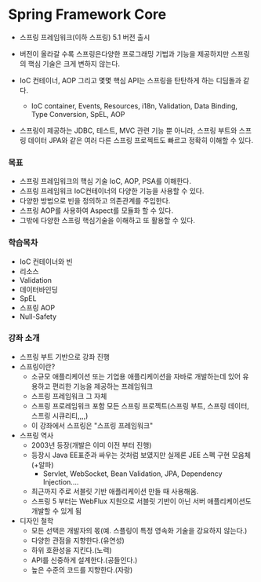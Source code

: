 # Spring Framework Core

- 스프링 프레임워크(이하 스프링) 5.1 버전 출시

- 버전이 올라갈 수록 스프링은다양한 프로그래밍 기법과 기능을 제공하지만 스프링의 핵심 기술은 크게 변하지 않는다.
- IoC 컨테이너, AOP 그리고 몇몇 핵심 API는 스프링을 탄탄하게 하는 디딤돌과 같다.
  - IoC container, Events, Resources, i18n, Validation, Data Binding, Type Conversion, SpEL, AOP
- 스프링이 제공하는 JDBC, 테스트, MVC 관련 기능 뿐 아니라, 스프링 부트와 스프링 데이터 JPA와 같은 여러 다른 스프링 프로젝트도 빠르고 정확히 이해할 수 있다.



### 목표

- 스프링 프레임워크의 핵심 기술 IoC, AOP, PSA를 이해한다.
- 스프링 프레임워크 IoC컨테이너의 다양한 기능을 사용할 수 있다.
- 다양한 방법으로 빈을 정의하고 의존관계를 주입한다.
- 스프링 AOP를 사용하여 Aspect를 모듈화 할 수 있다.
- 그밖에 다양한 스프링 핵심기술을 이해하고 또 활용할 수 있다.



### 학습목차

- IoC 컨테이너와 빈
- 리소스
- Validation
- 데이터바인딩
- SpEL
- 스프링 AOP
- Null-Safety





### 강좌 소개

- 스프링 부트 기반으로 강좌 진행
- 스프링이란?
  - 소규모 애플리케이션 또는 기업용 애플리케이션을 자바로 개발하는데 있어 유용하고 편리한 기능을 제공하는 프레임워크
  - 스프링 프레임워크 그 자체
  - 스프링 프로레임워크 포함 모든 스프링 프로젝트(스프링 부트, 스프링 데이터, 스프링 시큐리티,,,,)
  - 이 강좌에서 스프링은 "스프링 프레임워크"
- 스프링 역사
  - 2003년 등장(개발은 이미 이전 부터 진행)
  - 등장시 Java EE표준과 싸우는 것처럼 보였지만 실제론 JEE 스펙 구현 모음체(+알파)
    - Servlet, WebSocket, Bean Validation, JPA, Dependency Injection....
  - 최근까지 주로 서블릿 기반 애플리케이션 만들 때 사용해옴.
  - 스프링 5 부터는 WebFlux 지원으로 서블릿 기반이 아닌 서버 애플리케이션도 개발할 수 있게 됨
- 디자인 철학
  - 모든 선택은 개발자의 몫(예. 스플링이 특정 영속화 기술을 강요하지 않는다.)
  - 다양한 관점을 지향한다.(유연성)
  - 하위 호환성을 지킨다.(노력)
  - API를 신중하게 설계한다.(공들인다.)
  - 높은 수준의 코드를 지향한다.(자랑)
